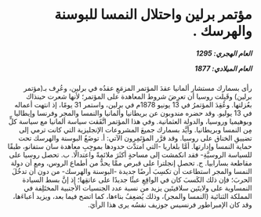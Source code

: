 <h1 dir="rtl">مؤتمر برلين واحتلال النمسا للبوسنة والهرسك .</h1>

<h5 dir="rtl">العام الهجري:  1295

العام الميلادي: 1877

</h5>

<p dir="rtl">رأى بسمارك مستشار ألمانيا عقدَ المؤتمر المزمَعِ عقدُه في برلين، وعُرِف بـ(مؤتمر برلين) وقَبِلت روسيا أن تعرِضَ شروط المعاهدة على المؤتمر؛ لأنها شعرت حينذاك بعُزلتها. وعُقِدَ المؤتمرُ في 13 يونيو 1878م في برلين، واستمر 31 يومًا، إذ انتهت أعماله في 13 يوليو. وقد حضره مندوبون عن بريطانيا وألمانيا والنمسا والمجر وفرنسا وإيطاليا وبوهيميا وروسيا، والدولة العثمانية. وفي هذا المؤتمر اتَّفَقت سياسة ألمانيا مع سياسة كلٍّ مِن النمسا وبريطانيا. وأيَّد بسمارك جميعَ المشروعات الإنجليزية التي كانت ترمي إلى تضييقِ الخناق على روسيا. وقد قرَّر المؤتَمِرون الآتي: أ. توضَعُ البوسنة والهرسك تحت حماية النمسا وإدارتها. أمَّا بلغاريا -التي امتدَّت حدودها بموجِبِ معاهدة سان ستفانو، طبقًا للسياسة الروسيَّةِ- فقد انكمشت إلى مساحةٍ أكثَرَ ملائمةً واعتدالًا. ب. تحصل روسيا على مقاطعة بسارابيا. ج. تحصل إنجلترا على قبرص ممَّا يحدُّ من أطماع الروس، ومع أن دولة النمسا والمجر استطاعت أن تكسِبَ أرضًا جديدة -البوسنة والهرسك- من دون أن تدخُلَ الحربَ؛ فإن ذلك الكَسبَ كان في الواقِعِ عبئًا جديدًا على عاتقِها؛ إذ إنَّ بسط السيادة النمساوية على ولايتَين سلافيتَين يزيد من نسبة عدد الجنسيات الأجنبية المختَلِفة في المملكة الثنائية (النمسا والمجر)، وذلك يُضعِفُ بناءها، كما اتضح فيما بعد، ويزيد أعباءَها، وقد كان الإمبراطور فرنسيس جوزيف نفسُه يرى هذا الرأيَ.</p></br>
